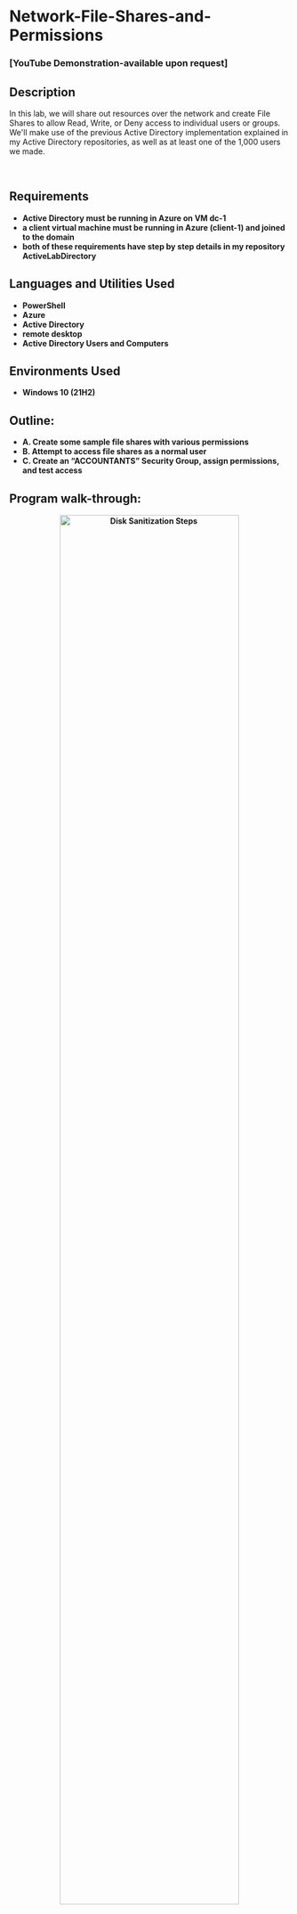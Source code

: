 
<h1>Network-File-Shares-and-Permissions</h1>

 ### [YouTube Demonstration-available upon request]
 
<h2>Description</h2>
In this lab, we will share out resources over the network and create File Shares to allow Read, Write, or Deny access to individual users or groups. We'll make use of the previous Active Directory implementation explained in my Active Directory repositories, as well as at least one of the 1,000 users we made.
<p>
<br />

<h2>Requirements</h2>

- <b>Active Directory must be running in Azure on VM dc-1</b> 
- <b>a client virtual machine must be running in Azure (client-1) and joined to the domain</b>
- <b> both of these requirements have step by step details in my repository ActiveLabDirectory<b/>

<h2>Languages and Utilities Used</h2>

- <b>PowerShell</b> 
- <b>Azure</b>
- <b>Active Directory</b>
- <b>remote desktop</b>
- <b>Active Directory Users and Computers</b>

<h2>Environments Used </h2>

- <b>Windows 10</b> (21H2)

<h2>Outline:</h2>

- A. Create some sample file shares with various permissions
- B. Attempt to access file shares as a normal user
- C. Create an “ACCOUNTANTS” Security Group, assign permissions, and test access
<p>
</p>

<h2>Program walk-through:</h2>

<p align="center">

<img src="https://github.com/user-attachments/assets/30f43066-78a7-448f-9a22-eef5090994a6" height="80%" width="80%" alt="Disk Sanitization Steps"/>
<p>
Overview: A file share is a folder that lives on a computer somewhere on the network that you are able to access. You can connect it to your own computer to make it look like it is on your actual computer. But the distinction is, you are accessing anothers computers' folder over the network. Here, we will create folders, assign permissions, and verify the set permissions of the files.

 <p>
 <br />
- A. Create some sample file shares with various permissions
   <p>
     1. Log into dc-1 with jand doe (mydomain.com\jane_admin). Go to start -> Administrative Tools -> Active Directory Users and Computers -> mydomain.com -> _EMPLOYEES -> select a user, I'm choosing "ban.qos" and log into client-1 using this user (mydomain.com\ban.qos), recall that we made all user passwords "Password1" unless manually changed.
     
   </p>
   2. On DC-1, on the C:\ drive, create 4 folders: “read-access”, “write-access”, “no-access”, “accounting” (note these are just names, words chosen, and just because a folder is named "read access" doesn't mean that it has read access. click start -> file explorer ->this PC -> Windows (C:) -> right click in the space to create "new" -> "folder" and make each of them. To set access, right-click the folder -> properties -> "sharing" tab -> share -> type "domain users" -> "add" -> they will be populated below with "read" and a drop-down which you can select to change -> share -> done
   <p>
<img src="https://github.com/user-attachments/assets/6a710725-c3d9-4e09-9329-05e9269575d7" height="80%" width="80%" alt="Disk Sanitization Steps"/>
<p></p>
     3. Set the following permissions (share the folder)
Folder: “read-access”, Group: “Domain Users”, Permission: “Read”
Folder: “write-access”,  Group: “Domain Users”, Permissions: “Read/Write”
Folder: “no-access”, Group: “Domain Admins”, “Permissions: “Read/Write”
(Skip accounting for now)
<p>
- B. Attempt to access file shares as a normal user in client-1
<p>
<img src="https://github.com/user-attachments/assets/907ef5de-d83c-4785-bcb0-14c583ac3362" height="80%" width="80%" alt="Disk Sanitization Steps"/>
<p>
  1. I am using the user"ban.qos" in client-1, which is a member of the "domain users" group. Open File Explorer and in the search bar at the top, type "\\dc-1." You will see the "read access," "write access," and "no-access" folders but not the accounting folder because we have not configured its access. Click to the "read-access" folder or file, and you'll see if you try to make a new folder or edit, you are unable. Test the other folder to make sure they respond appropriately (can make a document in "write-access", cannot open "no-access" because we are not logged in as an admin.
</p>

- C. Create an “ACCOUNTANTS” Security Group, assign permissions, and test access
<p>
<img src="https://github.com/user-attachments/assets/0e620093-e20f-428e-8a1f-e35a55f68603" height="80%" width="80%" alt="Disk Sanitization Steps"/>
<p></p>
1. Go back to dc-1. In Active Directory, create a security group called “ACCOUNTANTS” via active directory users and computers -> right-click "mydomain.com"-> "new" -> "organizational Unit" -> name it "_GROUPS." Now open "_GROUPS," right-clcik in the space ->"new"-> "group" -> name it “ACCOUNTANTS” -> leave presets and select "ok"
<p>
<img src="https://github.com/user-attachments/assets/ed40d73c-f794-48f1-96d0-dbae72121da0" height="80%" width="80%" alt="Disk Sanitization Steps"/>
<p></p>
2. Using dc-1, set the following permissions on the “accounting” folder created earlier (right-click start to get to file explorer -> Windows (C:) -> "accounting". right-click the "accounting" folder -> properties -> "sharing" tab -> share -> type "ACCOUNTANTS" -> "add" -> they will be populated below with "read" and a drop down, select to change to "read/write" -> share -> done ->ok -> ok):
Folder: “accounting”, Group: “ACCOUNTANTS”, Permissions: “Read/Write”
<p>
  (before <img src="https://github.com/user-attachments/assets/f19c0f1a-2b31-4699-8830-29bea677cde9)
now seeing the accounting folder as a regular user within the accounting group, but no access:
<img src="https://github.com/user-attachments/assets/3ce1e2f7-6802-43c9-b7eb-b64f1d584856" height="80%" width="80%" alt="Disk Sanitization Steps"/>
<img src="https://github.com/user-attachments/assets/20f3ba4f-9fee-4fae-a047-f645f55ad795" height="80%" width="80%" alt="Disk Sanitization Steps"/>
<img src="https://github.com/user-attachments/assets/de67c2d6-d073-4435-9018-08f0ac46a8ae" height="80%" width="80%" alt="Disk Sanitization Steps"/>

3. On Client-1, as a <regularuser> ( in my case "ban.qos"), try to access the accountants folder by re-opening File Explorer and typing "\\dc-1," which is how you map to a computer on the network. Since "accountants" is shared out now, the regular user will now see the accounting folder, however, it should fail to open because they are not yet a member of the accounting group. Let's change that. Now, log out of Client-1 as <regularuser>. Then on dc-1, make <regularuser> a member of the “ACCOUNTANTS”  Security Group by going to mydomain.com -> "_GROUPS" -> double click  "ACCOUNTANTS" ->members -> add-> enter the name -> check name ->add ->ok ->  apply -> ok. Note, if you wanted to, you could add other groups to this group and give them access at once, for example typing "domain users" instead of one domain user's name to give access to all in the domain users group. Now lastly, sign back into Client-1 as <regularuser> restart, and then open file Expolere and map to dc-1 using \\dc-1 and double click the "accounting" folder which you should now be able to open. Right-click in the space -> new -> text document to create a new text document in this folder. Open the file and edit it. It should all work now.

</p>
We created a Security Group in Active Directory called "ACCOUNTANTS." We shared out the folder and gave the security group we created, permission to read and write. We tested access to the folder with our user without being a member of the group yet, and it failed. We logged out and restarted. Then, we added that user to the accountant security group member list. We logged back in as that user and successfully accessed the folder.
<p>

<img src="https://github.com/user-attachments/assets/412f0e44-cf11-4ae9-87e0-3cf97abe8377" height="80%" width="80%" alt="Disk Sanitization Steps"/>



